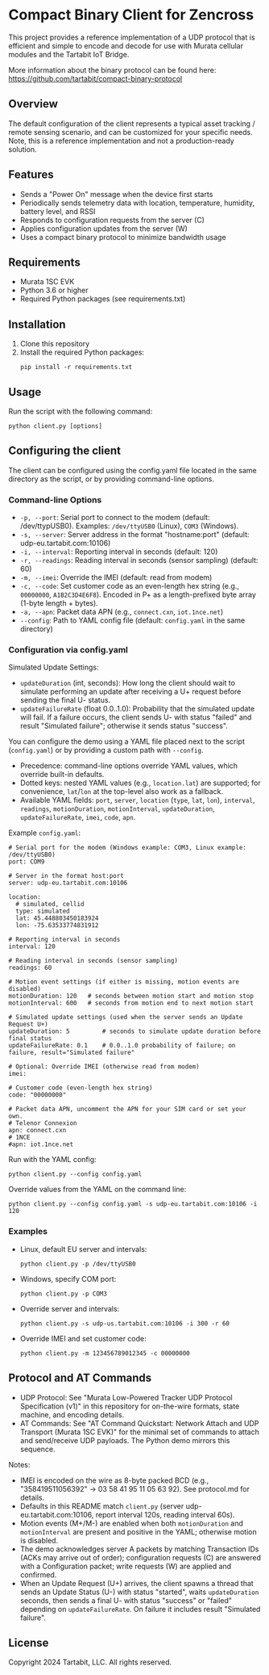 # Compact Binary Client for Zencross

This project provides a reference implementation of a UDP protocol that is efficient and simple to encode and decode for 
use with Murata cellular modules and the Tartabit IoT Bridge.

More information about the binary protocol can be found here: https://github.com/tartabit/compact-binary-protocol

## Overview

The default configuration of the client represents a typical asset tracking / remote sensing scenario, 
and can be customized for your specific needs.  Note, this is a reference implementation and not a production-ready solution.

## Features

- Sends a "Power On" message when the device first starts
- Periodically sends telemetry data with location, temperature, humidity, battery level, and RSSI
- Responds to configuration requests from the server (C)
- Applies configuration updates from the server (W)
- Uses a compact binary protocol to minimize bandwidth usage

## Requirements

- Murata 1SC EVK
- Python 3.6 or higher
- Required Python packages (see requirements.txt)

## Installation

1. Clone this repository
2. Install the required Python packages:
   ```
   pip install -r requirements.txt
   ```

## Usage

Run the script with the following command:

```
python client.py [options]
```

## Configuring the client
The client can be configured using the config.yaml file located in the same directory as the script, or by providing 
command-line options.

### Command-line Options

- `-p, --port`: Serial port to connect to the modem (default: /dev/ttypUSB0). Examples: `/dev/ttyUSB0` (Linux), `COM3` (Windows).
- `-s, --server`: Server address in the format "hostname:port" (default: udp-eu.tartabit.com:10106)
- `-i, --interval`: Reporting interval in seconds (default: 120)
- `-r, --readings`: Reading interval in seconds (sensor sampling) (default: 60)
- `-m, --imei`: Override the IMEI (default: read from modem)
- `-c, --code`: Set customer code as an even-length hex string (e.g., `00000000`, `A1B2C3D4E6F8`). Encoded in P+ as a length-prefixed byte array (1-byte length + bytes).
- `-a, --apn`: Packet data APN (e.g., `connect.cxn`, `iot.1nce.net`)
- `--config`: Path to YAML config file (default: `config.yaml` in the same directory)

### Configuration via config.yaml

Simulated Update Settings:
- `updateDuration` (int, seconds): How long the client should wait to simulate performing an update after receiving a U+ request before sending the final U- status.
- `updateFailureRate` (float 0.0..1.0): Probability that the simulated update will fail. If a failure occurs, the client sends U- with status "failed" and result "Simulated failure"; otherwise it sends status "success".

You can configure the demo using a YAML file placed next to the script (`config.yaml`) or by providing a custom path with `--config`.

- Precedence: command-line options override YAML values, which override built-in defaults.
- Dotted keys: nested YAML values (e.g., `location.lat`) are supported; for convenience, `lat`/`lon` at the top-level also work as a fallback.
- Available YAML fields: `port`, `server`, `location` (`type`, `lat`, `lon`), `interval`, `readings`, `motionDuration`, `motionInterval`, `updateDuration`, `updateFailureRate`, `imei`, `code`, `apn`.

Example `config.yaml`:
```
# Serial port for the modem (Windows example: COM3, Linux example: /dev/ttyUSB0)
port: COM9

# Server in the format host:port
server: udp-eu.tartabit.com:10106

location:
  # simulated, cellid
  type: simulated
  lat: 45.448803450183924
  lon: -75.63533774831912

# Reporting interval in seconds
interval: 120

# Reading interval in seconds (sensor sampling)
readings: 60

# Motion event settings (if either is missing, motion events are disabled)
motionDuration: 120   # seconds between motion start and motion stop
motionInterval: 600   # seconds from motion end to next motion start

# Simulated update settings (used when the server sends an Update Request U+)
updateDuration: 5         # seconds to simulate update duration before final status
updateFailureRate: 0.1    # 0.0..1.0 probability of failure; on failure, result="Simulated failure"

# Optional: Override IMEI (otherwise read from modem)
imei: 

# Customer code (even-length hex string)
code: "00000000"

# Packet data APN, uncomment the APN for your SIM card or set your own.
# Telenor Connexion
apn: connect.cxn
# 1NCE
#apn: iot.1nce.net
```

Run with the YAML config:
```
python client.py --config config.yaml
```

Override values from the YAML on the command line:
```
python client.py --config config.yaml -s udp-eu.tartabit.com:10106 -i 120
```

### Examples

- Linux, default EU server and intervals:
  ```
  python client.py -p /dev/ttyUSB0
  ```

- Windows, specify COM port:
  ```
  python client.py -p COM3
  ```

- Override server and intervals:
  ```
  python client.py -s udp-us.tartabit.com:10106 -i 300 -r 60
  ```

- Override IMEI and set customer code:
  ```
  python client.py -m 123456789012345 -c 00000000
  ```

## Protocol and AT Commands

- UDP Protocol: See "Murata Low-Powered Tracker UDP Protocol Specification (v1)" in this repository for on-the-wire formats, state machine, and encoding details.
- AT Commands: See "AT Command Quickstart: Network Attach and UDP Transport (Murata 1SC EVK)" for the minimal set of commands to attach and send/receive UDP payloads. The Python demo mirrors this sequence.

Notes:
- IMEI is encoded on the wire as 8-byte packed BCD (e.g., "358419511056392" -> 03 58 41 95 11 05 63 92). See protocol.md for details.
- Defaults in this README match `client.py` (server udp-eu.tartabit.com:10106, report interval 120s, reading interval 60s).
- Motion events (M+/M-) are enabled when both `motionDuration` and `motionInterval` are present and positive in the YAML; otherwise motion is disabled.
- The demo acknowledges server A packets by matching Transaction IDs (ACKs may arrive out of order); configuration requests (C) are answered with a Configuration packet; write requests (W) are applied and confirmed.
- When an Update Request (U+) arrives, the client spawns a thread that sends an Update Status (U-) with status "started", waits `updateDuration` seconds, then sends a final U- with status "success" or "failed" depending on `updateFailureRate`. On failure it includes result "Simulated failure".

## License

Copyright 2024 Tartabit, LLC. All rights reserved.
